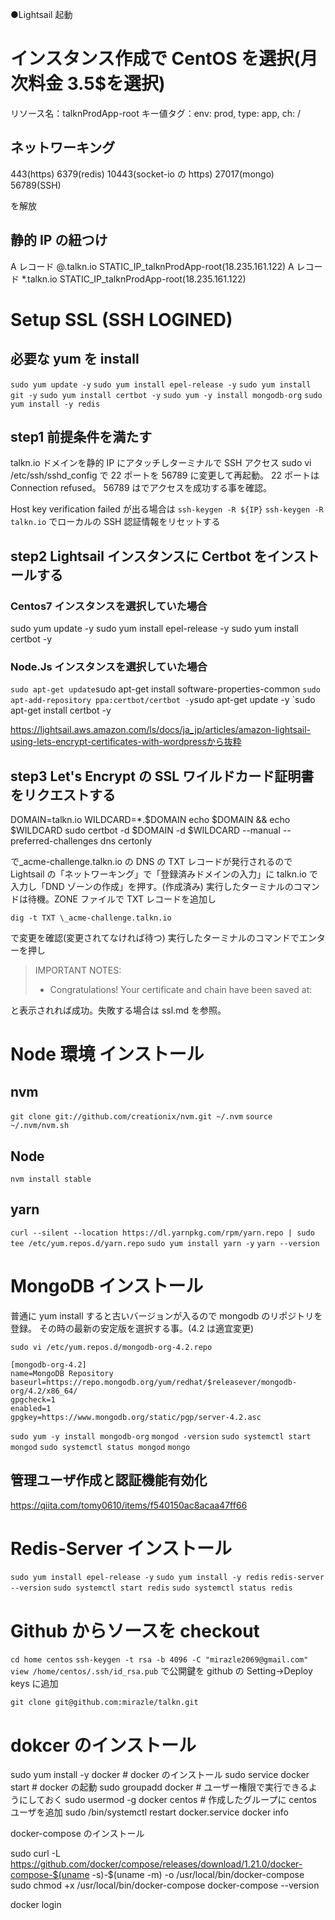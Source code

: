 ●Lightsail 起動

# インスタンス作成で CentOS を選択(月次料金 3.5\$を選択)

リソース名：talknProdApp-root
キー値タグ：env: prod, type: app, ch: /

## ネットワーキング

443(https)
6379(redis)
10443(socket-io の https)
27017(mongo)
56789(SSH)

を解放

## 静的 IP の紐つけ

A レコード @.talkn.io STATIC_IP_talknProdApp-root(18.235.161.122)
A レコード \*.talkn.io STATIC_IP_talknProdApp-root(18.235.161.122)

# Setup SSL (SSH LOGINED)

## 必要な yum を install

`sudo yum update -y`
`sudo yum install epel-release -y`
`sudo yum install git -y`
`sudo yum install certbot -y`
`sudo yum -y install mongodb-org`
`sudo yum install -y redis`

## step1 前提条件を満たす

talkn.io ドメインを静的 IP にアタッチしターミナルで SSH アクセス
sudo vi /etc/ssh/sshd_config で 22 ポートを 56789 に変更して再起動。
22 ポートは Connection refused。
56789 はでアクセスを成功する事を確認。

Host key verification failed が出る場合は
`ssh-keygen -R ${IP}`
`ssh-keygen -R talkn.io`
でローカルの SSH 認証情報をリセットする

## step2 Lightsail インスタンスに Certbot をインストールする

### Centos7 インスタンスを選択していた場合

sudo yum update -y
sudo yum install epel-release -y
sudo yum install certbot -y

### Node.Js インスタンスを選択していた場合

`sudo apt-get update`sudo apt-get install software-properties-common
`sudo apt-add-repository ppa:certbot/certbot -y`sudo apt-get update -y
`sudo apt-get install certbot -y

https://lightsail.aws.amazon.com/ls/docs/ja_jp/articles/amazon-lightsail-using-lets-encrypt-certificates-with-wordpressから抜粋

## step3 Let's Encrypt の SSL ワイルドカード証明書をリクエストする

DOMAIN=talkn.io
WILDCARD=\*.$DOMAIN
echo $DOMAIN && echo $WILDCARD
sudo certbot -d $DOMAIN -d \$WILDCARD --manual --preferred-challenges dns certonly

で\_acme-challenge.talkn.io の DNS の TXT レコードが発行されるので
Lightsail の「ネットワーキング」で「登録済みドメインの入力」に talkn.io で入力し「DND ゾーンの作成」を押す。(作成済み)
実行したターミナルのコマンドは待機。ZONE ファイルで TXT レコードを追加し

`dig -t TXT \_acme-challenge.talkn.io`

で変更を確認(変更されてなければ待つ)
実行したターミナルのコマンドでエンターを押し

> IMPORTANT NOTES:
>
> - Congratulations! Your certificate and chain have been saved at:

と表示されれば成功。失敗する場合は ssl.md を参照。

# Node 環境 インストール

## nvm

`git clone git://github.com/creationix/nvm.git ~/.nvm`
`source ~/.nvm/nvm.sh`

## Node

`nvm install stable`

## yarn

`curl --silent --location https://dl.yarnpkg.com/rpm/yarn.repo | sudo tee /etc/yum.repos.d/yarn.repo`
`sudo yum install yarn -y`
`yarn --version`

# MongoDB インストール

普通に yum install すると古いバージョンが入るので mongodb のリポジトリを登録。
その時の最新の安定版を選択する事。(4.2 は適宜変更)

`sudo vi /etc/yum.repos.d/mongodb-org-4.2.repo`

```
[mongodb-org-4.2]
name=MongoDB Repository
baseurl=https://repo.mongodb.org/yum/redhat/$releasever/mongodb-org/4.2/x86_64/
gpgcheck=1
enabled=1
gpgkey=https://www.mongodb.org/static/pgp/server-4.2.asc
```

`sudo yum -y install mongodb-org`
`mongod -version`
`sudo systemctl start mongod`
`sudo systemctl status mongod`
`mongo`

## 管理ユーザ作成と認証機能有効化

https://qiita.com/tomy0610/items/f540150ac8acaa47ff66

# Redis-Server インストール

`sudo yum install epel-release -y`
`sudo yum install -y redis`
`redis-server --version`
`sudo systemctl start redis`
`sudo systemctl status redis`

# Github からソースを checkout

`cd home centos`
`ssh-keygen -t rsa -b 4096 -C "mirazle2069@gmail.com"`
`view /home/centos/.ssh/id_rsa.pub`
で公開鍵を github の Setting->Deploy keys に追加

`git clone git@github.com:mirazle/talkn.git`

# dokcer のインストール

sudo yum install -y docker # docker のインストール
sudo service docker start # docker の起動
sudo groupadd docker # ユーザー権限で実行できるようにしておく
sudo usermod -g docker centos # 作成したグループに centos ユーザを追加
sudo /bin/systemctl restart docker.service
docker info

docker-compose のインストール

sudo curl -L https://github.com/docker/compose/releases/download/1.21.0/docker-compose-$(uname -s)-\$(uname -m) -o /usr/local/bin/docker-compose
sudo chmod +x /usr/local/bin/docker-compose
docker-compose --version

docker login
